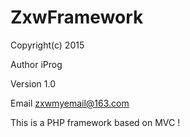 # ZxwFramework
Copyright(c) 2015

Author      iProg

Version     1.0

Email       zxwmyemail@163.com

This is a PHP framework based on MVC !







